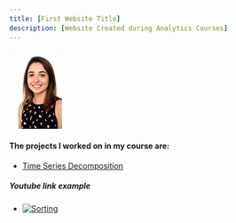 ```yaml
---
title: [First Website Title]
description: [Website Created during Analytics Courses]
---
```


![My Picture](/pics/headshot2.jpg)

#### The projects I worked on in my course are:
* [Time Series Decomposition](/TimeSeries/index.md)

##### Youtube link example

* [![Sorting](https://img.youtube.com/vi/-AkBfBWr_Gw/0.jpg)](http://www.youtube.com/watch?v=-AkBfBWr_Gw)

